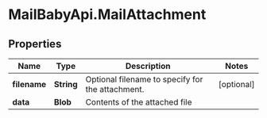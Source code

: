 # MailBabyApi.MailAttachment

## Properties
Name | Type | Description | Notes
------------ | ------------- | ------------- | -------------
**filename** | **String** | Optional filename to specify for the attachment. | [optional] 
**data** | **Blob** | Contents of the attached file | 
